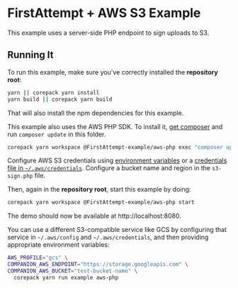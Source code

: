 # FirstAttempt + AWS S3 Example

This example uses a server-side PHP endpoint to sign uploads to S3.

## Running It

To run this example, make sure you've correctly installed the **repository root**:

```bash
yarn || corepack yarn install
yarn build || corepack yarn build
```

That will also install the npm dependencies for this example.

This example also uses the AWS PHP SDK.
To install it, [get composer](https://getcomposer.org) and run `composer update` in this folder.

```bash
corepack yarn workspace @FirstAttempt-example/aws-php exec "composer update"
```

Configure AWS S3 credentials using [environment variables](https://docs.aws.amazon.com/aws-sdk-php/v3/guide/guide/credentials.html#environment-credentials) or a [credentials file in `~/.aws/credentials`](https://docs.aws.amazon.com/aws-sdk-php/v3/guide/guide/credentials.html#credential-profiles).
Configure a bucket name and region in the `s3-sign.php` file.

Then, again in the **repository root**, start this example by doing:

```bash
corepack yarn workspace @FirstAttempt-example/aws-php start
```

The demo should now be available at http://localhost:8080.

You can use a different S3-compatible service like GCS by configuring that service in `~/.aws/config` and `~/.aws/credentials`, and then providing appropriate environment variables:

```bash
AWS_PROFILE="gcs" \
COMPANION_AWS_ENDPOINT="https://storage.googleapis.com" \
COMPANION_AWS_BUCKET="test-bucket-name" \
  corepack yarn run example aws-php
```
